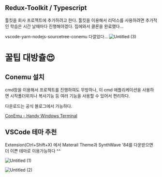 ## Redux-Toolkit / Typescript

툴킷을 회사 프로젝트에 추가하려고 한다. 툴킷을 이용해서 리덕스를 사용하려면 추가적인 학습은 시간 날때마다 진행해야겠다.
집에와서 클론을 완료했다...

vscode-yarn-nodejs-sourcetree-conemu 다깔았다...
![Untitled (3)](https://user-images.githubusercontent.com/58289110/105579294-0219ff80-5dc9-11eb-8bd0-52b5a8a2ee00.png)


# 꿀팁 대방츌😍

## Conemu 설치

cmd창을 이용해서 프로젝트를 진행하여도 무방하나, 이 cmd 애플리케이션을 사용하면 시작폴더위치나 복사기능 등 여러 기능을 사용할 수 있어서 편리하다.

다운로드는 공식 블로그에서 가능하다.

[ConEmu - Handy Windows Terminal](https://conemu.github.io/)

## VSCode 테마 추천

Extension(Ctrl+Shift+X) 에서 Materail Theme과 SynthWave '84를 다운받으면 더 이쁜 테마로 이용가능하다 ^^

![Untitled (1)](https://user-images.githubusercontent.com/58289110/105577805-21ac2a80-5dbf-11eb-919c-622f8da42f2b.png)
 
 ![Untitled (2)](https://user-images.githubusercontent.com/58289110/105577833-3e486280-5dbf-11eb-9520-0a71053fa83b.png)
